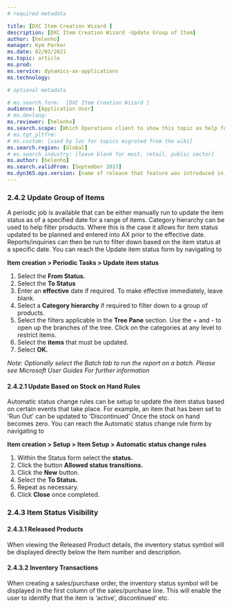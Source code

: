 ```yaml
---
# required metadata

title: [DXC Item Creation Wizard ]
description: [DXC Item Creation Wizard -Update Group of Item]
author: [helenho]
manager: Kym Parker
ms.date: 02/03/2021
ms.topic: article
ms.prod: 
ms.service: dynamics-ax-applications
ms.technology: 

# optional metadata

# ms.search.form:  [DXC Item Creation Wizard ]
audience: [Application User]
# ms.devlang: 
ms.reviewer: [helenho]
ms.search.scope: [Which Operations client to show this topic as help for, to be set by content strategist, see list here: https://microsoft.sharepoint.com/teams/DynDoc/_layouts/15/WopiFrame.aspx?sourcedoc={23419e1c-eb64-42e9-aa9b-79875b428718}&action=edit&wd=target%28Core%20Dynamics%20AX%20CP%20requirements%2Eone%7C4CC185C0%2DEFAA%2D42CD%2D94B9%2D8F2A45E7F61A%2FVersions%20list%20for%20docs%20topics%7CC14BE630%2D5151%2D49D6%2D8305%2D554B5084593C%2F%29]
# ms.tgt_pltfrm: 
# ms.custom: [used by loc for topics migrated from the wiki]
ms.search.region: [Global]
# ms.search.industry: [leave blank for most, retail, public sector]
ms.author: [helenho]
ms.search.validFrom: [September 2017]
ms.dyn365.ops.version: [name of release that feature was introduced in, see list here: https://microsoft.sharepoint.com/teams/DynDoc/_layouts/15/WopiFrame.aspx?sourcedoc={23419e1c-eb64-42e9-aa9b-79875b428718}&action=edit&wd=target%28Core%20Dynamics%20AX%20CP%20requirements%2Eone%7C4CC185C0%2DEFAA%2D42CD%2D94B9%2D8F2A45E7F61A%2FVersions%20list%20for%20docs%20topics%7CC14BE630%2D5151%2D49D6%2D8305%2D554B5084593C%2F%29]
---
```


### 2.4.2	Update Group of Items

A periodic job is available that can be either manually run to update the item status as of a specified date for a range of items. Category hierarchy can be used to help filter products. 
Where this is the case it allows for item status updated to be planned and entered into AX prior to the effective date.  Reports/inquiries can then be run to filter down based on the item status at a specific date.
You can reach the Update item status form by navigating to

**Item creation > Periodic Tasks > Update item status** 

1.	Select the **From Status.** 
2.	Select the **To Status** 
3.	Enter an **effective**  date if required.  To make effective immediately, leave blank.
4.	Select a **Category hierarchy**  if required to filter down to a group of products.
5.	Select the filters applicable in the **Tree Pane**  section. Use the + and - to open up the branches of the tree.  Click on the categories at any level to restrict items. 
6.	Select the **items**  that must be updated. 
7.	Select **OK.** 

*Note: Optionally select the Batch tab to run the report on a batch. Please see Microsoft User Guides  For further information*

#### 2.4.2.1	 Update Based on Stock on Hand Rules

Automatic status change rules can be setup to update the item status based on certain events that take place.  For example, an item that has been set to 'Run Out' can be updated to 'Discontinued' Once the stock on hand becomes zero. 
You can reach the Automatic status change rule form by navigating to

**Item creation > Setup > Item Setup > Automatic status change rules** 

1.	Within the Status form select the **status.** 
2.	Click the button **Allowed status transitions.** 
3.	Click the **New**  button.
4.	Select the **To Status.** 
5.	Repeat as necessary.
6.	Click **Close**  once completed.

### 2.4.3	Item Status Visibility
#### 2.4.3.1	Released Products

When viewing the Released Product details, the inventory status symbol will be displayed directly below the Item number and description.

#### 2.4.3.2	Inventory Transactions
When creating a sales/purchase order, the inventory status symbol will be displayed in the first column of the sales/purchase line.  This will enable the user to identify that the item is ‘active’, discontinued’ etc.


